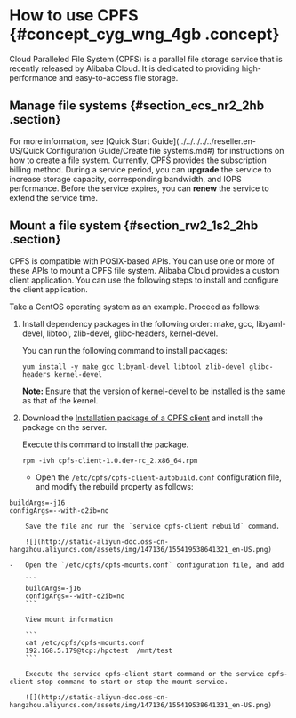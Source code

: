 # How to use CPFS {#concept_cyg_wng_4gb .concept}

Cloud Paralleled File System \(CPFS\) is a parallel file storage service that is recently released by Alibaba Cloud. It is dedicated to providing high-performance and easy-to-access file storage.

## Manage file systems {#section_ecs_nr2_2hb .section}

For more information, see [Quick Start Guide](../../../../../reseller.en-US/Quick Configuration Guide/Create file systems.md#) for instructions on how to create a file system. Currently, CPFS provides the subscription billing method. During a service period, you can **upgrade** the service to increase storage capacity, corresponding bandwidth, and IOPS performance. Before the service expires, you can **renew** the service to extend the service time.

## Mount a file system {#section_rw2_1s2_2hb .section}

CPFS is compatible with POSIX-based APIs. You can use one or more of these APIs to mount a CPFS file system. Alibaba Cloud provides a custom client application. You can use the following steps to install and configure the client application.

Take a CentOS operating system as an example. Proceed as follows:

1.  Install dependency packages in the following order: make, gcc, libyaml-devel, libtool, zlib-devel, glibc-headers, kernel-devel.

    You can run the following command to install packages:

    ```
    yum install -y make gcc libyaml-devel libtool zlib-devel glibc-headers kernel-devel
    ```

    **Note:** Ensure that the version of kernel-devel to be installed is the same as that of the kernel.

2.  Download the [Installation package of a CPFS client](http://docs-aliyun.cn-hangzhou.oss.aliyun-inc.com/assets/attach/108096/cn_zh/1553564531232/cpfs-client-1.2.1-centos.x86_64.rpm) and install the package on the server.

    Execute this command to install the package.

    ```
    rpm -ivh cpfs-client-1.0.dev-rc_2.x86_64.rpm
    ```

    -   Open the `/etc/cpfs/cpfs-client-autobuild.conf` configuration file, and modify the rebuild property as follows:

```
buildArgs=-j16
configArgs=--with-o2ib=no
```

        Save the file and run the `service cpfs-client rebuild` command.

        ![](http://static-aliyun-doc.oss-cn-hangzhou.aliyuncs.com/assets/img/147136/155419538641321_en-US.png)

    -   Open the `/etc/cpfs/cpfs-mounts.conf` configuration file, and add

        ```
        buildArgs=-j16
        configArgs=--with-o2ib=no
        ```

        View mount information

        ```
        cat /etc/cpfs/cpfs-mounts.conf
        192.168.5.179@tcp:/hpctest	/mnt/test
        ```

        Execute the service cpfs-client start command or the service cpfs-client stop command to start or stop the mount service.

        ![](http://static-aliyun-doc.oss-cn-hangzhou.aliyuncs.com/assets/img/147136/155419538641331_en-US.png)


